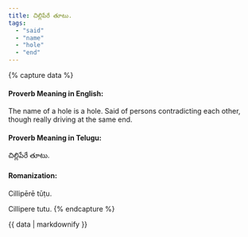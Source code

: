 ```yaml
---
title: చిల్లిపేరే తూటు.
tags:
  - "said"
  - "name"
  - "hole"
  - "end"
---
```


{% capture data %}
#### Proverb Meaning in English:
The name of a hole is a hole.
Said of persons contradicting each other, though really driving at the same end.

#### Proverb Meaning in Telugu:
చిల్లిపేరే తూటు.

#### Romanization:
Cillipērē tūṭu.

Cillipere tutu.
{% endcapture %}

{{ data | markdownify }}

